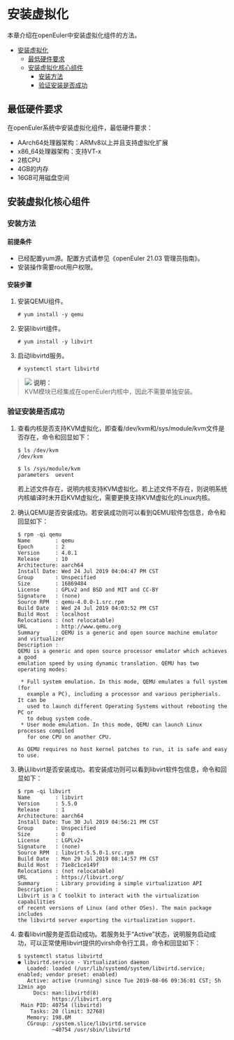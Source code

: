 # 安装虚拟化

本章介绍在openEuler中安装虚拟化组件的方法。

<!-- TOC -->
- [安装虚拟化](#安装虚拟化)
    - [最低硬件要求](#最低硬件要求)
    - [安装虚拟化核心组件](#安装虚拟化核心组件)
        - [安装方法](#安装方法)
        - [验证安装是否成功](#验证安装是否成功)

<!-- /TOC -->



## 最低硬件要求

在openEuler系统中安装虚拟化组件，最低硬件要求：

-   AArch64处理器架构：ARMv8以上并且支持虚拟化扩展
-   x86\_64处理器架构：支持VT-x
-   2核CPU
-   4GB的内存
-   16GB可用磁盘空间

## 安装虚拟化核心组件

### 安装方法

#### 前提条件

-   已经配置yum源。配置方式请参见《openEuler 21.03 管理员指南》。
-   安装操作需要root用户权限。

#### 安装步骤

1.  安装QEMU组件。

    ``` shell
    # yum install -y qemu
    ```

2.  安装libvirt组件。

    ``` shell
    # yum install -y libvirt
    ```

3.  启动libvirtd服务。

    ``` shell
    # systemctl start libvirtd
    ```


>![](./public_sys-resources/icon-note.gif) **说明：**   
>KVM模块已经集成在openEuler内核中，因此不需要单独安装。  

### 验证安装是否成功

1.  查看内核是否支持KVM虚拟化，即查看/dev/kvm和/sys/module/kvm文件是否存在，命令和回显如下：

    ``` shell
    $ ls /dev/kvm
    /dev/kvm
    ```

    ``` shell
    $ ls /sys/module/kvm
    parameters  uevent
    ```

    若上述文件存在，说明内核支持KVM虚拟化。若上述文件不存在，则说明系统内核编译时未开启KVM虚拟化，需要更换支持KVM虚拟化的Linux内核。

2.  确认QEMU是否安装成功。若安装成功则可以看到QEMU软件包信息，命令和回显如下：

    ``` shell
    $ rpm -qi qemu
    Name        : qemu
    Epoch       : 2
    Version     : 4.0.1
    Release     : 10
    Architecture: aarch64
    Install Date: Wed 24 Jul 2019 04:04:47 PM CST
    Group       : Unspecified
    Size        : 16869484
    License     : GPLv2 and BSD and MIT and CC-BY
    Signature   : (none)
    Source RPM  : qemu-4.0.0-1.src.rpm
    Build Date  : Wed 24 Jul 2019 04:03:52 PM CST
    Build Host  : localhost
    Relocations : (not relocatable)
    URL         : http://www.qemu.org
    Summary     : QEMU is a generic and open source machine emulator and virtualizer
    Description :
    QEMU is a generic and open source processor emulator which achieves a good
    emulation speed by using dynamic translation. QEMU has two operating modes:
    
     * Full system emulation. In this mode, QEMU emulates a full system (for
       example a PC), including a processor and various peripherials. It can be
       used to launch different Operating Systems without rebooting the PC or
       to debug system code.
     * User mode emulation. In this mode, QEMU can launch Linux processes compiled
       for one CPU on another CPU.
    
    As QEMU requires no host kernel patches to run, it is safe and easy to use.
    ```

3.  确认libvirt是否安装成功。若安装成功则可以看到libvirt软件包信息，命令和回显如下：

    ``` shell
    $ rpm -qi libvirt
    Name        : libvirt
    Version     : 5.5.0
    Release     : 1
    Architecture: aarch64
    Install Date: Tue 30 Jul 2019 04:56:21 PM CST
    Group       : Unspecified
    Size        : 0
    License     : LGPLv2+
    Signature   : (none)
    Source RPM  : libvirt-5.5.0-1.src.rpm
    Build Date  : Mon 29 Jul 2019 08:14:57 PM CST
    Build Host  : 71e8c1ce149f
    Relocations : (not relocatable)
    URL         : https://libvirt.org/
    Summary     : Library providing a simple virtualization API
    Description :
    Libvirt is a C toolkit to interact with the virtualization capabilities
    of recent versions of Linux (and other OSes). The main package includes
    the libvirtd server exporting the virtualization support.
    ```

4.  查看libvirt服务是否启动成功。若服务处于“Active”状态，说明服务启动成功，可以正常使用libvirt提供的virsh命令行工具，命令和回显如下：

    ``` shell
    $ systemctl status libvirtd
    ● libvirtd.service - Virtualization daemon
       Loaded: loaded (/usr/lib/systemd/system/libvirtd.service; enabled; vendor preset: enabled)
       Active: active (running) since Tue 2019-08-06 09:36:01 CST; 5h 12min ago
         Docs: man:libvirtd(8)
               https://libvirt.org
     Main PID: 40754 (libvirtd)
        Tasks: 20 (limit: 32768)
       Memory: 198.6M
       CGroup: /system.slice/libvirtd.service
               ─40754 /usr/sbin/libvirtd
    
    ```


